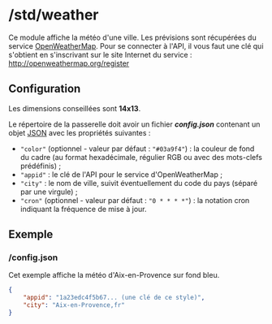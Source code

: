# /std/weather

Ce module affiche la météo d'une ville. Les prévisions sont récupérées du
service [OpenWeatherMap](http://openweathermap.org/). Pour se connecter à
l'API, il vous faut une clé qui s'obtient en s'inscrivant sur le site
Internet du service : <http://openweathermap.org/register>

## Configuration

Les dimensions conseillées sont **14x13**.

Le répertoire de la passerelle doit avoir un fichier ***config.json***
contenant un objet [JSON](http://www.json.org "JavaScript Object Notation")
avec les propriétés suivantes :

- `"color"` (optionnel - valeur par défaut : `"#03a9f4"`) : la couleur de fond
  du cadre (au format hexadécimale, régulier RGB ou avec des mots-clefs
  prédéfinis) ;
- `"appid"` : le clé de l'API pour le service d'OpenWeatherMap ;
- `"city"` : le nom de ville, suivit éventuellement du code du pays (séparé par
  une virgule) ;
- `"cron"` (optionnel - valeur par défaut : `"0 * * * *"`) : la notation cron
  indiquant la fréquence de mise à jour.

## Exemple

### /config.json

Cet exemple affiche la météo d'Aix-en-Provence sur fond bleu.

```JSON
{
    "appid": "1a23edc4f5b67... (une clé de ce style)",
    "city": "Aix-en-Provence,fr"
}
```
